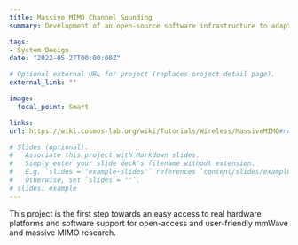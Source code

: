 ```yaml
---
title: Massive MIMO Channel Sounding
summary: Development of an open-source software infrastructure to adapt USPR to RENEWLab Sounder framework for channel-sounding measurements and data transmission experiments for massive MIMO networks.

tags:
- System Design
date: "2022-05-27T00:00:00Z"

# Optional external URL for project (replaces project detail page).
external_link: ""

image:
  focal_point: Smart

links:
url: https://wiki.cosmos-lab.org/wiki/Tutorials/Wireless/MassiveMIMO#no1

# Slides (optional).
#   Associate this project with Markdown slides.
#   Simply enter your slide deck's filename without extension.
#   E.g. `slides = "example-slides"` references `content/slides/example-slides.md`.
#   Otherwise, set `slides = ""`.
# slides: example
---
```


This project is the first step towards an easy access to real hardware platforms and software support for open-access and user-friendly mmWave and massive MIMO research. 



